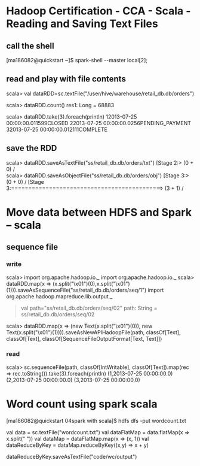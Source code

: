 # Hadoop Certification - CCA - Scala - Reading and Saving Text Files

## call the shell
[ma186082@quickstart ~]$ spark-shell --master local[2];

## read and play with file contents
scala> val dataRDD=sc.textFile("/user/hive/warehouse/retail_db.db/orders")

scala> dataRDD.count()
res1: Long = 68883

scala> dataRDD.take(3).foreach(println)
12013-07-25 00:00:00.011599CLOSED
22013-07-25 00:00:00.0256PENDING_PAYMENT
32013-07-25 00:00:00.012111COMPLETE

## save the RDD
scala> dataRDD.saveAsTextFile("ss/retail_db.db/orders/txt")
[Stage 2:>                                                          (0 + 0) /  
scala> dataRDD.saveAsObjectFile("ss/retail_db.db/orders/obj")
[Stage 3:>                                                          (0 + 0) / 
[Stage 3:============================================>              (3 + 1) / 


# Move data between HDFS and Spark – scala

## sequence file 

### write
scala> import org.apache.hadoop.io._
import org.apache.hadoop.io._
scala> dataRDD.map(x => (x.split("\\x01")(0),x.split("\\x01")(1))).saveAsSequenceFile("ss/retail_db.db/orders/seq/1")
import org.apache.hadoop.mapreduce.lib.output._

> val path="ss/retail_db.db/orders/seq/02"
path: String = ss/retail_db.db/orders/seq/02

scala> dataRDD.map(x => (new Text(x.split("\\x01")(0)), new Text(x.split("\\x01")(1)))).saveAsNewAPIHadoopFile(path, classOf[Text], classOf[Text], classOf[SequenceFileOutputFormat[Text, Text]])

### read
scala> sc.sequenceFile(path, classOf[IntWritable], classOf[Text]).map(rec => rec.toString()).take(3).foreach(println)
(1,2013-07-25 00:00:00.0)
(2,2013-07-25 00:00:00.0)
(3,2013-07-25 00:00:00.0)

# Word count using spark scala
[ma186082@quickstart 04spark with scala]$ hdfs dfs -put wordcount.txt

val data = sc.textFile("wordcount.txt")
val dataFlatMap = data.flatMap(x => x.split(" "))
val dataMap = dataFlatMap.map(x => (x, 1))
val dataReduceByKey = dataMap.reduceByKey((x,y) => x + y)

dataReduceByKey.saveAsTextFile("code/wc/output")

